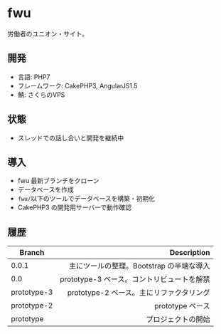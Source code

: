 # fwu

労働者のユニオン・サイト。

## 開発

* 言語: PHP7
* フレームワーク: CakePHP3, AngularJS1.5
* 鯖: さくらのVPS

## 状態

* スレッドでの話し合いと開発を継続中

## 導入

* fwu 最新ブランチをクローン
* データベースを作成
* ``` fwu/ ```以下のツールでデータベースを構築・初期化
* CakePHP3 の開発用サーバーで動作確認

## 履歴

| Branch      | Description                                                   |
| ----------- | -------------------------------------------------------------:|
| 0.0.1       | 主にツールの整理。Bootstrap の半端な導入                      |
| 0.0         | prototype-3 ベース。コントリビュートを解禁                    |
| prototype-3 | prototype-2 ベース。主にリファクタリング                      |
| prototype-2 | prototype ベース                                              |
| prototype   | プロジェクトの開始                                            |


